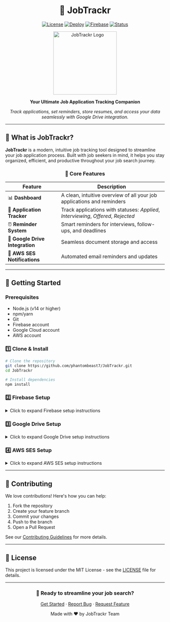 # <div align="center">🎯 **JobTrackr**</div>

<div align="center">

[![License](https://img.shields.io/badge/License-MIT-blue.svg?style=for-the-badge)](https://opensource.org/licenses/MIT)
[![Deploy](https://img.shields.io/badge/Deploy-Netlify-00C7B7?style=for-the-badge&logo=netlify)](https://jobtrackr7.netlify.app/)
[![Firebase](https://img.shields.io/badge/Firebase-Connected-FFCA28?style=for-the-badge&logo=firebase)](https://firebase.google.com/)
[![Status](https://img.shields.io/badge/Status-Active-4CAF50?style=for-the-badge)](https://github.com/phantombeast7/JobTrackr)

<p align="center">
  <img src="https://raw.githubusercontent.com/phantombeast7/JobTrackr/main/public/logo.png" alt="JobTrackr Logo" width="200" height="200"/>
</p>

<p align="center">
  <strong>Your Ultimate Job Application Tracking Companion</strong>
</p>

<p align="center">
  <em>Track applications, set reminders, store resumes, and access your data seamlessly with Google Drive integration.</em>
</p>

</div>

---

## 🌟 **What is JobTrackr?**

**JobTrackr** is a modern, intuitive job tracking tool designed to streamline your job application process. Built with job seekers in mind, it helps you stay organized, efficient, and productive throughout your job search journey.

<div align="center">

### 🎯 **Core Features**

| Feature | Description |
|---------|-------------|
| 📊 **Dashboard** | A clean, intuitive overview of all your job applications and reminders |
| 📝 **Application Tracker** | Track applications with statuses: *Applied*, *Interviewing*, *Offered*, *Rejected* |
| ⏰ **Reminder System** | Smart reminders for interviews, follow-ups, and deadlines |
| 📁 **Google Drive Integration** | Seamless document storage and access |
| 📧 **AWS SES Notifications** | Automated email reminders and updates |

</div>

---

## 🚀 **Getting Started**

### **Prerequisites**

- Node.js (v14 or higher)
- npm/yarn
- Git
- Firebase account
- Google Cloud account
- AWS account

### **1️⃣ Clone & Install**

```bash
# Clone the repository
git clone https://github.com/phantombeast7/JobTrackr.git
cd JobTrackr

# Install dependencies
npm install
```

### **2️⃣ Firebase Setup**

<details>
<summary>Click to expand Firebase setup instructions</summary>

#### **Create Firebase Project**

1. Visit [Firebase Console](https://console.firebase.google.com/)
2. Create new project
3. Navigate to Project Settings

#### **Firebase Configuration**

```javascript
const firebaseConfig = {
  apiKey: YOUR_API_KEY, 
  authDomain: YOUR_AUTH_DOMAIN,
  projectId: YOUR_PROJECT_ID,
  storageBucket: YOUR_STORAGE_BUCKET,
  messagingSenderId: YOUR_MESSAGING_SENDER_ID,
  appId: YOUR_APP_ID,
  measurementId: YOUR_MEASUREMENT_ID
};
```

#### **Environment Variables**

Create `.env.local`:

```env
NEXT_PUBLIC_FIREBASE_API_KEY=YOUR_API_KEY
NEXT_PUBLIC_FIREBASE_AUTH_DOMAIN=YOUR_AUTH_DOMAIN
NEXT_PUBLIC_FIREBASE_PROJECT_ID=YOUR_PROJECT_ID
NEXT_PUBLIC_FIREBASE_STORAGE_BUCKET=YOUR_STORAGE_BUCKET
NEXT_PUBLIC_FIREBASE_MESSAGING_SENDER_ID=YOUR_MESSAGING_SENDER_ID
NEXT_PUBLIC_FIREBASE_APP_ID=YOUR_APP_ID
NEXT_PUBLIC_FIREBASE_MEASUREMENT_ID=YOUR_MEASUREMENT_ID

FIREBASE_PROJECT_ID=YOUR_PROJECT_ID
FIREBASE_CLIENT_EMAIL=YOUR_CLIENT_EMAIL
FIREBASE_PRIVATE_KEY=YOUR_PRIVATE_KEY
```

#### **Firestore Rules**

```javascript
rules_version = '2';
service cloud.firestore {
  match /databases/{database}/documents {
    // Helper functions
    function isSignedIn() {
      return request.auth != null;
    }

    function isOwner(userId) {
      return request.auth.uid == userId;
    }

    function isValidApplication() {
      let data = request.resource.data;
      return data.userId == request.auth.uid &&
             data.companyName is string &&
             data.jobTitle is string &&
             data.status in ['Applied', 'Interviewing', 'Offered', 'Rejected'] &&
             data.applicationDate is string;
    }

    function isValidReminder() {
      let data = request.resource.data;
      return data.userId == request.auth.uid &&
             data.type in ['interview', 'followup'] &&
             data.date is string &&
             data.message is string;
    }

    // Users collection
    match /users/{userId} {
      allow read, write: if isSignedIn() && isOwner(userId);
      
      // Allow reading user settings
      match /settings/{settingId} {
        allow read: if isSignedIn() && isOwner(userId);
        allow write: if isSignedIn() && isOwner(userId);
      }
    }
    
    // Applications collection
    match /applications/{applicationId} {
      // Allow read operations
      allow list: if isSignedIn();
      allow get: if isSignedIn() && resource.data.userId == request.auth.uid;
      
      // Allow create with validation
      allow create: if isSignedIn() && isValidApplication();
      
      // Allow update and delete for document owner
      allow update: if isSignedIn() && 
                   resource.data.userId == request.auth.uid &&
                   isValidApplication();
      allow delete: if isSignedIn() && resource.data.userId == request.auth.uid;
    }

    // Reminders collection
    match /reminders/{reminderId} {
      allow read: if isSignedIn() && 
                 (resource == null || resource.data.userId == request.auth.uid);
      allow create: if isSignedIn() && isValidReminder();
      allow update, delete: if isSignedIn() && 
                          resource.data.userId == request.auth.uid;
    }

    // Blacklisted Companies collection
    match /blacklistedCompanies/{companyId} {
      // Anyone signed in can read blacklisted companies
      allow read: if isSignedIn();
      // Blacklisted Companies collection
  
      // Users can create reports
      allow create: if isSignedIn() && 
                   request.resource.data.reportedBy == request.auth.uid &&
                   request.resource.data.companyName is string &&
                   request.resource.data.reason is string;
      
      // Only the reporter can update their report
      allow update: if isSignedIn() && 
                   resource.data.reportedBy == request.auth.uid &&
                   resource.data.status == 'pending';
                   
      // Allow delete for the reporter
  		allow delete: if isSignedIn() && resource.data.reportedBy == request.auth.uid;
    }

    // Default rule - deny everything else
    match /{document=**} {
      allow read, write: if false;
    }
    // Reminders collection
    match /reminders/{reminderId} {
      allow read: if request.auth != null && 
                 resource.data.userId == request.auth.uid;
      
      allow create: if request.auth != null && 
                   request.resource.data.userId == request.auth.uid;
      
      allow update: if request.auth != null && 
                   resource.data.userId == request.auth.uid;
      
      allow delete: if request.auth != null && 
                   resource.data.userId == request.auth.uid;
    }
  }
}
```

#### **Firestore Indexes**

Required indexes:
```javascript
applications	userId Ascending resumeUrl Ascending __name__ Ascending
applications	userId Ascending createdAt Descending __name__ Descending
reminders	sent Ascending userId Ascending scheduledFor Ascending __name__ Ascending
reminders	userId Ascending scheduledFor Descending __name__ Descending
```

</details>

### **3️⃣ Google Drive Setup**

<details>
<summary>Click to expand Google Drive setup instructions</summary>

1. Visit [Google Cloud Console](https://console.cloud.google.com/)
2. Enable Google Drive API
3. Create OAuth 2.0 credentials
4. Configure redirect URIs:

```bash
# Local
http://localhost:3000
http://localhost:3000/api/auth/google-drive/callback

# Production
https://jobtrackr7.netlify.app/
https://jobtrackr7.netlify.app/api/auth/google-drive/callback
```

5. Add to `.env.local`:

```env
NEXT_PUBLIC_GOOGLE_DRIVE_CLIENT_ID=YOUR_GOOGLE_DRIVE_CLIENT_ID
GOOGLE_DRIVE_CLIENT_SECRET=YOUR_GOOGLE_DRIVE_CLIENT_SECRET
NEXT_PUBLIC_GOOGLE_DRIVE_REDIRECT_URI=http://localhost:3000/api/auth/google-drive/callback
```

</details>

### **4️⃣ AWS SES Setup**

<details>
<summary>Click to expand AWS SES setup instructions</summary>

1. Access [AWS Console](https://aws.amazon.com/console/)
2. Configure SES:
   - Create Email Identity
   - Set up SMTP credentials
3. Add to `.env.local`:

```env
AWS_SES_SMTP_HOST=YOUR_SMTP_HOST
AWS_SES_SMTP_PORT=YOUR_SMTP_PORT
AWS_SES_USER=YOUR_SMTP_USER
AWS_SES_PASSWORD=YOUR_SMTP_PASSWORD
AWS_SES_FROM_EMAIL=YOUR_VERIFIED_EMAIL
```

</details>

---

## 🤝 **Contributing**

We love contributions! Here's how you can help:

1. Fork the repository
2. Create your feature branch
3. Commit your changes
4. Push to the branch
5. Open a Pull Request

See our [Contributing Guidelines](CONTRIBUTING.md) for more details.

---

## 📄 **License**

This project is licensed under the MIT License - see the [LICENSE](LICENSE) file for details.

---

<div align="center">

### 🎯 **Ready to streamline your job search?**

[Get Started](https://jobtrackr7.netlify.app/) · [Report Bug](https://github.com/phantombeast7/JobTrackr/issues) · [Request Feature](https://github.com/phantombeast7/JobTrackr/issues)

<p align="center">Made with ❤️ by JobTrackr Team</p>

</div>
